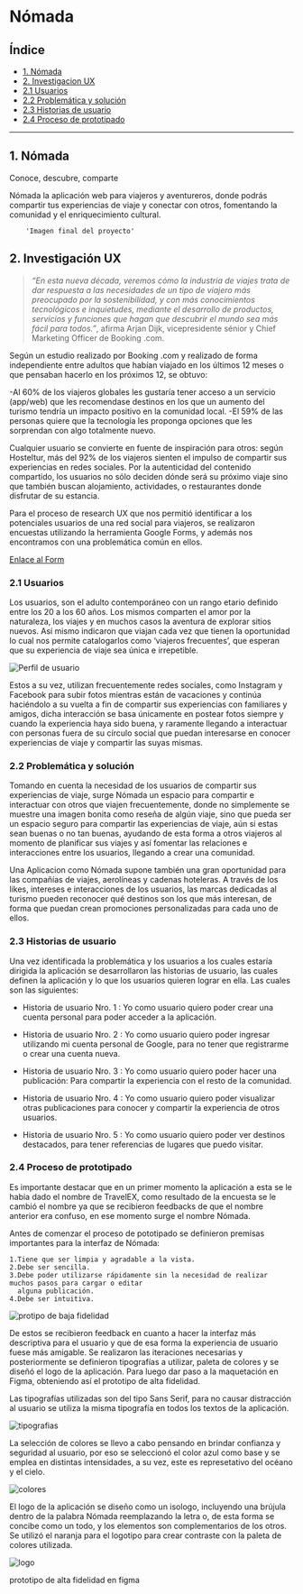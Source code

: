 # **Nómada**

## Índice

* [1. Nómada](#1-nómada)
* [2. Investigacion UX](#2-investigación-ux)
* [2.1 Usuarios](#2.1-usuarios)
* [2.2 Problemática y solución](#2.2-problemática-y-solución)
* [2.3 Historias de usuario](#2.3-historias-de-usuario)
* [2.4 Proceso de prototipado](#2.4-proceso-de-prototipado)

***

## 1. Nómada

Conoce, descubre, comparte

Nómada la aplicación web para viajeros y aventureros, donde podrás compartir tus experiencias de viaje y conectar con otros, fomentando la comunidad y el enriquecimiento cultural.

        'Imagen final del proyecto'

## 2. Investigación UX

  >*“En esta nueva década, veremos cómo la industria de viajes trata de dar respuesta a las necesidades de un tipo de viajero más preocupado por la sostenibilidad, y con más conocimientos tecnológicos e inquietudes, mediante el desarrollo de productos, servicios y funciones que hagan que descubrir el mundo sea más fácil para todos.”*, afirma Arjan Dijk, vicepresidente sénior y Chief Marketing Officer de Booking .com.

Según un estudio realizado por Booking .com y realizado de forma independiente entre adultos que habían viajado en los últimos 12 meses o que pensaban hacerlo en los próximos 12, se obtuvo:

   -Al 60% de los viajeros globales les gustaría tener acceso a un servicio (app/web) que les recomendase destinos en los que un aumento del turismo tendría un impacto positivo en la comunidad local.
   -El 59% de las personas quiere que la tecnología les proponga opciones que les sorprendan con algo totalmente nuevo.

Cualquier usuario se convierte en fuente de inspiración para otros: según Hosteltur, más del 92% de los viajeros sienten el impulso de compartir sus experiencias en redes sociales. Por la autenticidad del contenido  compartido, los usuarios no sólo  deciden dónde  será su próximo  viaje sino que  también  buscan alojamiento,  actividades, o restaurantes donde disfrutar de su estancia.

Para el proceso de research UX que nos permitió identificar a los potenciales usuarios de una red social para viajeros, se realizaron encuestas utilizando la herramienta Google Forms, y además nos encontramos con una problemática común en ellos.

[Enlace al Form](https://docs.google.com/forms/d/e/1FAIpQLSdHeU1JGJorLCty8IiqriveXfOzHl2MXzyWTxr3jzzxWIE6Zw/viewform?usp=sf_link)

### 2.1 Usuarios

Los usuarios, son el adulto contemporáneo con un rango etario definido entre los 20 a los 60 años. Los mismos comparten el amor por la naturaleza, los viajes y en muchos casos la aventura de explorar sitios nuevos. Así mismo indicaron que viajan cada vez que tienen la oportunidad lo cual  nos permite catalogarlos como ‘viajeros frecuentes’, que esperan que su experiencia de viaje sea única e irrepetible.

  ![Perfil de usuario](src/img/readme/perfil-de-usuario.png)

Estos a su vez, utilizan  frecuentemente redes sociales, como  Instagram y Facebook  para subir fotos mientras están de vacaciones y  continúa  haciéndolo a  su vuelta  a fin de  compartir sus  experiencias  con familiares  y amigos, dicha interacción se basa únicamente en postear fotos siempre y cuando la experiencia haya sido buena, y raramente llegando a interactuar con personas fuera de su círculo social que puedan interesarse en conocer experiencias de viaje y compartir las suyas mismas.

### 2.2 Problemática y solución

Tomando en cuenta la necesidad  de los usuarios  de compartir  sus experiencias de  viaje, surge Nómada un espacio para compartir e  interactuar con otros  que viajen frecuentemente, donde  no simplemente  se muestre una imagen bonita como reseña de algún viaje, sino que pueda ser un espacio seguro para compartir las experiencias de viaje, aún si estas sean  buenas o no tan buenas, ayudando de esta forma a otros viajeros al momento de planificar sus viajes y así fomentar las relaciones e interacciones entre los usuarios, llegando a crear una comunidad.

Una Aplicacion  como Nómada supone  también una gran  oportunidad para  las compañías de viajes,  aerolíneas  y cadenas hoteleras. A  través de  los likes, intereses  e interacciones de los usuarios,  las marcas dedicadas al turismo pueden reconocer qué destinos son los que más interesan, de forma que puedan crean promociones personalizadas para cada uno de ellos.

### 2.3 Historias de usuario

Una vez identificada la problemática y los usuarios a los cuales estaría dirigida la aplicación se desarrollaron las historias de usuario, las cuales definen la aplicación y lo que los usuarios quieren lograr en ella. Las cuales son las siguientes:

* Historia de usuario Nro. 1 : Yo como usuario quiero poder crear una cuenta personal para poder acceder a la aplicación.

* Historia de usuario Nro. 2 : Yo como usuario quiero poder ingresar utilizando mi cuenta personal de Google, para no tener que registrarme o crear una cuenta nueva.

* Historia de usuario Nro. 3 : Yo como usuario quiero poder hacer una publicación: Para compartir la experiencia con el resto de la comunidad.

* Historia de usuario Nro. 4 : Yo como usuario quiero poder visualizar otras publicaciones para conocer y compartir la experiencia de otros usuarios.

* Historia de usuario Nro. 5 : Yo como usuario quiero poder ver destinos destacados, para tener referencias de lugares que puedo visitar.

### 2.4 Proceso de prototipado

Es importante destacar que en un primer momento la aplicación a esta se le había dado el nombre de TravelEX, como resultado de la encuesta se le cambió el nombre ya que se recibieron feedbacks de que el nombre anterior era confuso, en ese momento surge el nombre Nómada.

Antes de comenzar el proceso de pototipado se definieron premisas importantes para la interfaz de Nómada:

    1.Tiene que ser limpia y agradable a la vista.
    2.Debe ser sencilla.
    3.Debe poder utilizarse rápidamente sin la necesidad de realizar muchos pasos para cargar o editar 
      alguna publicación.
    4.Debe ser intuitiva.

  ![protipo de baja fidelidad](src/img/readme/prototipo-de-baja.png)

De estos se recibieron feedback en cuanto a hacer la interfaz más descriptiva para el usuario y que de esa forma la experiencia de usuario fuese más amigable. Se realizaron las iteraciones necesarias y posteriormente se definieron tipografías a utilizar, paleta de colores y se diseñó el logo de la aplicación. Para luego dar paso a la maquetación en Figma, obteniendo así el prototipo de alta fidelidad.

  Las tipografías utilizadas son del tipo Sans Serif, para no causar distracción al usuario se utiliza la misma tipografía en todos los textos de la aplicación.

  ![tipografias](src/img/readme/Tipografias.png)

  La selección de colores se llevo a cabo pensando en brindar confianza y seguridad al usuario, por eso se seleccionó el color azul como base y se emplea en distintas intensidades, a su vez, este es represetativo del océano y el cielo.

  ![colores](src/img/readme/Colores.png)

  El logo de la aplicación se diseño como un isologo, incluyendo una brújula dentro de la palabra Nómada reemplazando la letra o, de esta forma se concibe como un todo, y los elementos son complementarios de los otros. Se utilizó el naranja para el logotipo para crear contraste con la paleta de colores utilizada.

  ![logo](src/img/readme/logo.png)

  prototipo de alta fidelidad en figma
  